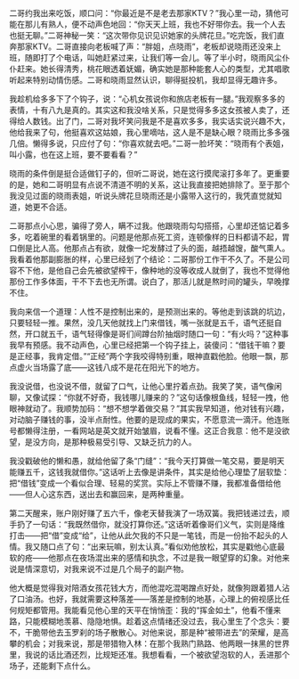 二哥约我出来吃饭，顺口问：“你最近是不是老去那家KTV？”我心里一动，猜他可能在那儿有熟人，便不动声色地回：“你天天上班，我也不好带你去。我一个人去也挺无聊。”二哥神秘一笑：“这次带你见识见识她家的头牌花旦。”吃完饭，我们直奔那家KTV。二哥直接向老板喊了声：“胖姐，点晓雨”，老板却说晓雨还没来上班，随即打了个电话，叫她赶紧过来，让我们等一会儿。等了半小时，晓雨风尘仆仆赶来。她长得清秀，桃花眼透着妩媚，确实她是那种能套人心的类型，尤其唱歌听起来特别动情伤感。二哥和晓雨显然认识，聊得挺投机，我却显得无趣许多。

我趁机给多多下了个钩子，说：“心机女孩说你和旅店老板有一腿。”我观察多多的表情，十有八九是真的。其实这和我没啥关系，只是觉得多多这女孩被人卖了，还得给人数钱。出了门，二哥对我坏笑问我是不是喜欢多多，我实话实说兴趣不大，他给我来了句，他挺喜欢这姑娘，我心里嘀咕，这人是不是缺心眼？晓雨比多多强几倍。懒得多说，只应付了句：“你喜欢就去吧。”二哥一脸坏笑：“晓雨有个表姐，叫小露，也在这上班，要不要看看？”

晓雨的条件倒是挺合适做钉子的，但听二哥说，她在这行摸爬滚打多年了。更重要的是，她和二哥明显有点说不清道不明的关系，这让我直接把她排除了。至于那个我没见过面的晓雨表姐，听说头牌花旦晓雨还是小露带入这行的，我凭直觉就知道，她更不合适。

二哥那点小心思，骗得了旁人，瞒不过我。他跟晓雨勾勾搭搭，心里却还惦记着多多，吃着碗里的看着锅里的。问题是他那点死工资，连顿像样的日料都请不起，胃口倒是比人高。他那点占有欲，就像一坨发酵过了头的面，越捂越馊，酸气熏人。我看着他那副膨胀的样，心里已经划了个结论：二哥那份工作干不久了。不是公司容不下他，是他自己会先被欲望榨干，像种地的没等收成人就倒了，我也不觉得他那份工作多体面，干不下去也无所谓。说白了，那活儿就是熬时间的罐头，早晚撑不住。

我向来信一个道理：人性不是控制出来的，是预测出来的。等他走到该跳的坑边，只要轻轻一推。果然，没几天他就找上门来借钱，嘴一张就是五千，语气还挺自然，开口就五千，语气轻得像是哥们间蹲台阶抽烟时随口一句：“有火吗？”这种事我早有预感。我不动声色，心里已经把第一个钩子挂上，装傻问：“借钱干嘛？要是正经事，我肯定借。”“正经”两个字我咬得特别重，眼神直戳他脸。他眼一飘，那点虚火当场露了底——这钱八成不是花在阳光下的地方。

我没说借，也没说不借，就留了口气，让他心里拧着点劲。我笑了笑，语气像闲聊，又像试探：“你就不好奇，我钱哪儿赚来的？”这句话像根鱼线，轻轻一拽，他眼神就动了。我顺势加码：“想不想学着做交易？”其实我早知道，他对钱有兴趣，对动脑子赚钱的事，没半点耐性。他要的是现成的果实，不愿意流一滴汗。他连账号都懒得注册，一看网站是英文就开始皱眉，说看不懂。这正合我意：他不是没欲望，是没方向，是那种极易受引导、又缺乏抗力的人。

我没戳破他的懒和愚，就给他留了条“门缝”：“我今天打算做一笔交易，要是明天能赚五千，这钱我就借你。”这话听上去像是讲条件，其实是给他心理垫了层软垫：把“借钱”变成一个看似合理、轻易的奖赏。实际上不管赚不赚，我都准备借给他——但人心这东西，送出去和赢回来，是两种重量。

第二天醒来，账户刚好赚了五六千，像老天替我演了一场双簧。我把钱递过去，顺手扔了一句话：“我既然借你，就没打算你还。”这话听着像哥们义气，实则是降维打击——把“借”变成“给”，让他从此欠我的不只是一笔钱，而是一份抬不起头的人情。我又随口点了句：“出来玩嘛，别太认真。”看似劝他放松，其实是戳他心底最软的疮——他那点在夜场混出来的感情和执念，不过是我一眼望穿的幻象。对他来说是情深意切，对我来说不过是几个局子的副产物。

他大概是觉得我对陪酒女孩花钱大方，而他混吃混喝蹭点好处，就像狗跟着猎人沾了口油汤。也好，我就需要这种落差——落差是控制的地基，心理上的俯视感比任何规矩都管用。我能看见他心里的天平在悄悄歪：我的“挥金如土”，他看不懂来路，只能模糊地羡慕、隐隐地惧。趁着这点情绪还没过去，我心里生了个念头：要不，干脆带他去玉罗刹的场子散散心。对他来说，那是种“被带进去”的荣耀，是高攀的机会；对我来说，那是带猎物入林：在那个我熟门熟路、他两眼一抹黑的世界里，我说的话比酒还烈，比规矩还准。我想看看，一个被欲望泡软的人，丢进那个场子，还能剩下点什么。

